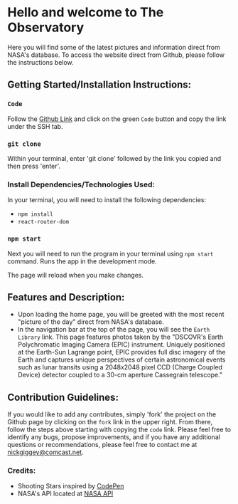 # Hello and welcome to The Observatory

Here you will find some of the latest pictures and information direct from NASA's database. To access the website direct from Github, please follow the instructions below.

## Getting Started/Installation Instructions:
### `Code`

Follow the [Github Link](https://github.com/nickgiggey/project2) and click on the green `Code` button and copy the link under the SSH tab.

### `git clone`

Within your terminal, enter 'git clone' followed by the link you copied and then press 'enter'.

### Install Dependencies/Technologies Used:

In your terminal, you will need to install the following dependencies:

- `npm install`
- `react-router-dom`

### `npm start`

Next you will need to run the program in your terminal using `npm start` command. 
Runs the app in the development mode.

The page will reload when you make changes.

## Features and Description:

- Upon loading the home page, you will be greeted with the most recent "picture of the day" direct from NASA's database.
- In the navigation bar at the top of the page, you will see the `Earth Library` link. This page features photos taken by the "DSCOVR's Earth Polychromatic Imaging Camera (EPIC) instrument. Uniquely positioned at the Earth-Sun Lagrange point, EPIC provides full disc imagery of the Earth and captures unique perspectives of certain astronomical events such as lunar transits using a 2048x2048 pixel CCD (Charge Coupled Device) detector coupled to a 30-cm aperture Cassegrain telescope."

## Contribution Guidelines:

If you would like to add any contributes, simply 'fork' the project on the Github page by clicking on the `fork` link in the upper right. From there, follow the steps above starting with copying the `code` link. Please feel free to identify any bugs, propose improvements, and if you have any additional questions or recommendations, please feel free to contact me at nickgiggey@comcast.net.

### Credits: ###

- Shooting Stars inspired by [CodePen](https://codepen.io/webdevshorts/pen/xmGbBX)
- NASA's API located at [NASA API](https://api.nasa.gov/)
